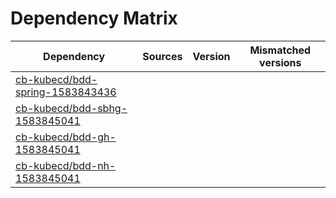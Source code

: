 # Dependency Matrix

Dependency | Sources | Version | Mismatched versions
---------- | ------- | ------- | -------------------
[cb-kubecd/bdd-spring-1583843436](https://github.com/cb-kubecd/bdd-spring-1583843436.git) |  | []() | 
[cb-kubecd/bdd-sbhg-1583845041](https://github.com/cb-kubecd/bdd-sbhg-1583845041.git) |  | []() | 
[cb-kubecd/bdd-gh-1583845041](https://github.com/cb-kubecd/bdd-gh-1583845041.git) |  | []() | 
[cb-kubecd/bdd-nh-1583845041](https://github.com/cb-kubecd/bdd-nh-1583845041.git) |  | []() | 
